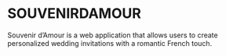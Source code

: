 # SOUVENIRDAMOUR
Souvenir d’Amour is a web application that allows users to create personalized wedding invitations with a romantic French touch.
